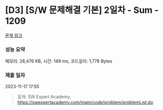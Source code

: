 # [D3] [S/W 문제해결 기본] 2일차 - Sum - 1209 

[문제 링크](https://swexpertacademy.com/main/code/problem/problemDetail.do?contestProbId=AV13_BWKACUCFAYh) 

### 성능 요약

메모리: 28,476 KB, 시간: 149 ms, 코드길이: 1,778 Bytes

### 제출 일자

2023-11-17 17:55



> 출처: SW Expert Academy, https://swexpertacademy.com/main/code/problem/problemList.do